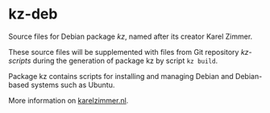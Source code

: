 <!--
###############################################################################
# SPDX-FileCopyrightText: Karel Zimmer <info@karelzimmer.nl>
# SPDX-License-Identifier: CC0-1.0
###############################################################################
-->

# kz-deb

Source files for Debian package *kz*, named after its creator Karel Zimmer.

These source files will be supplemented with files from Git repository
*kz-scripts* during the generation of package kz by script `kz build`.

Package kz contains scripts for installing and managing Debian and Debian-based systems such as Ubuntu.

More information on [karelzimmer.nl](https://karelzimmer.nl).
